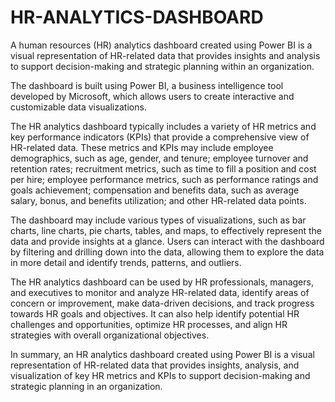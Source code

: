 # HR-ANALYTICS-DASHBOARD
A human resources (HR) analytics dashboard created using Power BI is a visual representation of HR-related data that provides insights and analysis to support decision-making and strategic planning within an organization.


The dashboard is built using Power BI, a business intelligence tool developed by Microsoft, which allows users to create interactive and customizable data visualizations.

The HR analytics dashboard typically includes a variety of HR metrics and key performance indicators (KPIs) that provide a comprehensive view of HR-related data. These metrics and KPIs may include employee demographics, such as age, gender, and tenure; employee turnover and retention rates; recruitment metrics, such as time to fill a position and cost per hire; employee performance metrics, such as performance ratings and goals achievement; compensation and benefits data, such as average salary, bonus, and benefits utilization; and other HR-related data points.

The dashboard may include various types of visualizations, such as bar charts, line charts, pie charts, tables, and maps, to effectively represent the data and provide insights at a glance. Users can interact with the dashboard by filtering and drilling down into the data, allowing them to explore the data in more detail and identify trends, patterns, and outliers.

The HR analytics dashboard can be used by HR professionals, managers, and executives to monitor and analyze HR-related data, identify areas of concern or improvement, make data-driven decisions, and track progress towards HR goals and objectives. It can also help identify potential HR challenges and opportunities, optimize HR processes, and align HR strategies with overall organizational objectives.

In summary, an HR analytics dashboard created using Power BI is a visual representation of HR-related data that provides insights, analysis, and visualization of key HR metrics and KPIs to support decision-making and strategic planning in an organization.
